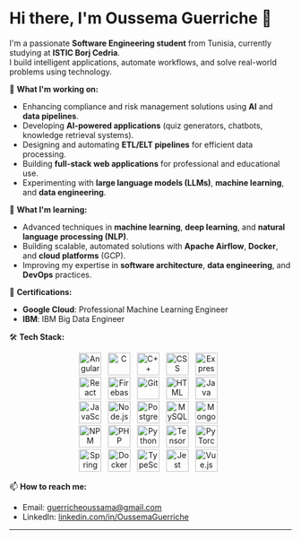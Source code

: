 # Hi there, I'm Oussema Guerriche 👋

I'm a passionate **Software Engineering student** from Tunisia, currently studying at **ISTIC Borj Cedria**.  
I build intelligent applications, automate workflows, and solve real-world problems using technology.

🔭 **What I'm working on:**
- Enhancing compliance and risk management solutions using **AI** and **data pipelines**.
- Developing **AI-powered applications** (quiz generators, chatbots, knowledge retrieval systems).
- Designing and automating **ETL/ELT pipelines** for efficient data processing.
- Building **full-stack web applications** for professional and educational use.
- Experimenting with **large language models (LLMs)**, **machine learning**, and **data engineering**.

🌱 **What I'm learning:**
- Advanced techniques in **machine learning**, **deep learning**, and **natural language processing (NLP)**.
- Building scalable, automated solutions with **Apache Airflow**, **Docker**, and **cloud platforms** (GCP).
- Improving my expertise in **software architecture**, **data engineering**, and **DevOps** practices.

📜 **Certifications:**
- **Google Cloud**: Professional Machine Learning Engineer
- **IBM**: IBM Big Data Engineer

🛠️ **Tech Stack:**

<p align="center"> <img src="https://cdn.jsdelivr.net/gh/devicons/devicon/icons/angularjs/angularjs-original.svg" alt="Angular" width="40" height="40"/>&nbsp;&nbsp; <img src="https://cdn.jsdelivr.net/gh/devicons/devicon/icons/c/c-original.svg" alt="C" width="40" height="40"/>&nbsp;&nbsp; <img src="https://cdn.jsdelivr.net/gh/devicons/devicon/icons/cplusplus/cplusplus-original.svg" alt="C++" width="40" height="40"/>&nbsp;&nbsp; <img src="https://cdn.jsdelivr.net/gh/devicons/devicon/icons/css3/css3-original.svg" alt="CSS" width="40" height="40"/>&nbsp;&nbsp; <img src="https://cdn.jsdelivr.net/gh/devicons/devicon/icons/express/express-original.svg" alt="Express" width="40" height="40"/>&nbsp;&nbsp; <br/> <img src="https://cdn.jsdelivr.net/gh/devicons/devicon/icons/react/react-original.svg" alt="React" width="40" height="40"/>&nbsp;&nbsp; <img src="https://cdn.jsdelivr.net/gh/devicons/devicon/icons/firebase/firebase-plain.svg" alt="Firebase" width="40" height="40"/>&nbsp;&nbsp; <img src="https://cdn.jsdelivr.net/gh/devicons/devicon/icons/git/git-original.svg" alt="Git" width="40" height="40"/>&nbsp;&nbsp; <img src="https://cdn.jsdelivr.net/gh/devicons/devicon/icons/html5/html5-original.svg" alt="HTML" width="40" height="40"/>&nbsp;&nbsp; <img src="https://cdn.jsdelivr.net/gh/devicons/devicon/icons/java/java-original.svg" alt="Java" width="40" height="40"/>&nbsp;&nbsp; <br/> <img src="https://cdn.jsdelivr.net/gh/devicons/devicon/icons/javascript/javascript-original.svg" alt="JavaScript" width="40" height="40"/>&nbsp;&nbsp; <img src="https://cdn.jsdelivr.net/gh/devicons/devicon/icons/nodejs/nodejs-original.svg" alt="Node.js" width="40" height="40"/>&nbsp;&nbsp; <img src="https://cdn.jsdelivr.net/gh/devicons/devicon/icons/postgresql/postgresql-original.svg" alt="PostgreSQL" width="40" height="40"/>&nbsp;&nbsp; <img src="https://cdn.jsdelivr.net/gh/devicons/devicon/icons/mysql/mysql-original.svg" alt="MySQL" width="40" height="40"/>&nbsp;&nbsp; <img src="https://cdn.jsdelivr.net/gh/devicons/devicon/icons/mongodb/mongodb-original.svg" alt="MongoDB" width="40" height="40"/>&nbsp;&nbsp; <br/> <img src="https://cdn.jsdelivr.net/gh/devicons/devicon/icons/npm/npm-original-wordmark.svg" alt="NPM" width="40" height="40"/>&nbsp;&nbsp; <img src="https://cdn.jsdelivr.net/gh/devicons/devicon/icons/php/php-original.svg" alt="PHP" width="40" height="40"/>&nbsp;&nbsp; <img src="https://cdn.jsdelivr.net/gh/devicons/devicon/icons/python/python-original.svg" alt="Python" width="40" height="40"/>&nbsp;&nbsp; <img src="https://cdn.jsdelivr.net/gh/devicons/devicon/icons/tensorflow/tensorflow-original.svg" alt="TensorFlow" width="40" height="40"/>&nbsp;&nbsp; <img src="https://cdn.jsdelivr.net/gh/devicons/devicon/icons/pytorch/pytorch-original.svg" alt="PyTorch" width="40" height="40"/>&nbsp;&nbsp; <br/> <img src="https://cdn.jsdelivr.net/gh/devicons/devicon/icons/spring/spring-original.svg" alt="Spring" width="40" height="40"/>&nbsp;&nbsp; <img src="https://cdn.jsdelivr.net/gh/devicons/devicon/icons/docker/docker-original.svg" alt="Docker" width="40" height="40"/>&nbsp;&nbsp; <img src="https://cdn.jsdelivr.net/gh/devicons/devicon/icons/typescript/typescript-original.svg" alt="TypeScript" width="40" height="40"/>&nbsp;&nbsp; <img src="https://cdn.jsdelivr.net/gh/devicons/devicon/icons/jest/jest-plain.svg" alt="Jest" width="40" height="40"/>&nbsp;&nbsp; <img src="https://cdn.jsdelivr.net/gh/devicons/devicon/icons/vuejs/vuejs-original.svg" alt="Vue.js" width="40" height="40"/>&nbsp;&nbsp; </p>

📫 **How to reach me:**
- Email: guerricheoussama@gmail.com
- LinkedIn: [linkedin.com/in/OussemaGuerriche](https://linkedin.com/in/OussemaGuerriche)

---

